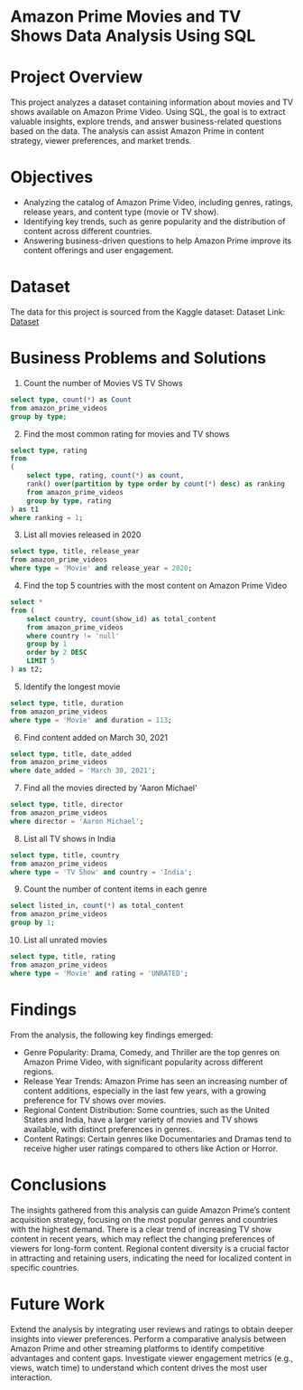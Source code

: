 # Amazon Prime Movies and TV Shows Data Analysis Using SQL
# Project Overview
This project analyzes a dataset containing information about movies and TV shows available on Amazon Prime Video.
Using SQL, the goal is to extract valuable insights, explore trends, and answer business-related questions based on the data.
The analysis can assist Amazon Prime in content strategy, viewer preferences, and market trends.
# Objectives
- Analyzing the catalog of Amazon Prime Video, including genres, ratings, release years, and content type (movie or TV show).
- Identifying key trends, such as genre popularity and the distribution of content across different countries.
- Answering business-driven questions to help Amazon Prime improve its content offerings and user engagement.
# Dataset
The data for this project is sourced from the Kaggle dataset:
Dataset Link: [Dataset](https://www.kaggle.com/datasets/shivamb/amazon-prime-movies-and-tv-shows?resource=download)
# Business Problems and Solutions
1. Count the number of Movies VS TV Shows
```sql
select type, count(*) as Count
from amazon_prime_videos
group by type;
```

2. Find the most common rating for movies and TV shows
```sql
select type, rating
from
(
	select type, rating, count(*) as count, 
	rank() over(partition by type order by count(*) desc) as ranking
	from amazon_prime_videos
	group by type, rating
) as t1
where ranking = 1;
```

3. List all movies released in 2020
```sql
select type, title, release_year 
from amazon_prime_videos
where type = 'Movie' and release_year = 2020;
```

4. Find the top 5 countries with the most content on Amazon Prime Video

```sql
select * 
from (
	select country, count(show_id) as total_content
	from amazon_prime_videos
	where country != 'null'
	group by 1
    order by 2 DESC
    LIMIT 5
) as t2;
```

5. Identify the longest movie

```sql
select type, title, duration 
from amazon_prime_videos
where type = 'Movie' and duration = 113;
```

6. Find content added on March 30, 2021

```sql
select type, title, date_added 
from amazon_prime_videos
where date_added = 'March 30, 2021';
```

7. Find all the movies directed by 'Aaron Michael'

```sql
select type, title, director
from amazon_prime_videos
where director = 'Aaron Michael';
```

8. List all TV shows in India

```sql
select type, title, country
from amazon_prime_videos
where type = 'TV Show' and country = 'India';
```

9. Count the number of content items in each genre

```sql
select listed_in, count(*) as total_content
from amazon_prime_videos
group by 1;
```

10. List all unrated movies

```sql
select type, title, rating
from amazon_prime_videos
where type = 'Movie' and rating = 'UNRATED';
```
# Findings
From the analysis, the following key findings emerged:

- Genre Popularity: Drama, Comedy, and Thriller are the top genres on Amazon Prime Video, with significant popularity across different regions.
- Release Year Trends: Amazon Prime has seen an increasing number of content additions, especially in the last few years, with a growing preference for TV shows over movies.
- Regional Content Distribution: Some countries, such as the United States and India, have a larger variety of movies and TV shows available, with distinct preferences in genres.
- Content Ratings: Certain genres like Documentaries and Dramas tend to receive higher user ratings compared to others like Action or Horror.

# Conclusions
The insights gathered from this analysis can guide Amazon Prime’s content acquisition strategy, focusing on the most popular genres and countries with the highest demand.
There is a clear trend of increasing TV show content in recent years, which may reflect the changing preferences of viewers for long-form content.
Regional content diversity is a crucial factor in attracting and retaining users, indicating the need for localized content in specific countries.

# Future Work
Extend the analysis by integrating user reviews and ratings to obtain deeper insights into viewer preferences.
Perform a comparative analysis between Amazon Prime and other streaming platforms to identify competitive advantages and content gaps.
Investigate viewer engagement metrics (e.g., views, watch time) to understand which content drives the most user interaction.
